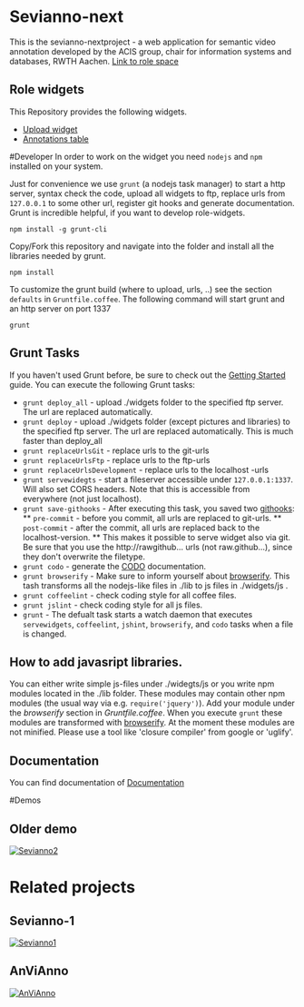 # Sevianno-next
This is the sevianno-nextproject -
a web application for semantic video annotation developed by the ACIS group, chair for information systems and databases, RWTH Aachen.
[Link to role space](http://role-sandbox.eu/spaces/sevianno2)

## Role widgets
This Repository provides the following widgets.
* [Upload widget](http://127.0.0.1:1337/upload.xml)
* [Annotations table](http://127.0.0.1:1337/annotationsTable.xml)

#Developer
In order to work on the widget you need `nodejs` and `npm` installed on your system.

Just for convenience we use `grunt` (a nodejs task manager) to start a http server,
syntax check the code, upload all widgets to ftp, replace urls from `127.0.0.1` to some other url,
register git hooks and generate documentation.  Grunt is incredible helpful, if you want to develop role-widgets.

```
npm install -g grunt-cli
```

Copy/Fork this repository and navigate into the folder and install all the libraries needed by grunt.
```
npm install
```

To customize the grunt build (where to upload, urls, ..) see the section `defaults` in `Gruntfile.coffee`.
The following command will start grunt and an http server on port 1337
```
grunt
```


## Grunt Tasks

If you haven't used Grunt before, be sure to check out the [Getting Started](http://gruntjs.com/getting-started) guide.
You can execute the following Grunt tasks:
* `grunt deploy_all` - upload ./widgets folder to the specified ftp server. The url are replaced automatically.
* `grunt deploy` - upload ./widgets folder (except pictures and libraries) to the specified ftp server. The url are replaced automatically. This is much faster than deploy_all
* `grunt replaceUrlsGit` - replace urls to the git-urls
* `grunt replaceUrlsFtp` - replace urls to the ftp-urls
* `grunt replaceUrlsDevelopment` - replace urls to the localhost -urls
* `grunt servewidegts` - start a fileserver accessible under `127.0.0.1:1337`. Will also set CORS headers. Note that this is accessible from everywhere (not just localhost).
* `grunt save-githooks` - After executing this task, you saved two [githooks](http://git-scm.com/book/en/Customizing-Git-Git-Hooks):
** `pre-commit` - before you commit, all urls are replaced to git-urls.
** `post-commit` - after the commit, all urls are replaced back to the localhost-version.
** This makes it possible to serve widget also via git. Be sure that you use the http://rawgithub... urls (not raw.github...), since they don't overwrite the filetype.
* `grunt codo` - generate the [CODO](https://github.com/coffeedoc/codo) documentation.
* `grunt browserify` - Make sure to inform yourself about [browserify](http://browserify.org/articles.html). This tash transforms all the nodejs-like files in ./lib to js files in ./widgets/js .
* `grunt coffeelint` - check coding style for all coffee files.
* `grunt jslint` - check coding style for all js files.
* `grunt` - The defualt task starts a watch daemon that executes `servewidgets`, `coffeelint`, `jshint`, `browserify`, and `codo` tasks when a file is changed.

## How to add javasript libraries.
You can either write simple js-files under ./widegts/js or you write npm modules located in the ./lib folder. These modules may contain other npm modules (the usual way via e.g. `require('jquery')`). Add your module under the _browserify_ section in _Gruntfile.coffee_. When you execute `grunt` these modules are transformed with [browserify](http://browserify.org/articles.html). At the moment these modules are not minified. Please use a tool like 'closure compiler' from google or 'uglify'.


## Documentation
You can find documentation of
[Documentation](http://127.0.0.1:1337/../doc/index.html)

#Demos

## Older demo
[![Sevianno2](http://img.youtube.com/vi/fQuJayMdcp4/0.jpg)](http://www.youtube.com/watch?v=fQuJayMdcp4)

# Related projects
## Sevianno-1
[![Sevianno1](http://img.youtube.com/vi/_VkmcWc82Us/0.jpg)](http://www.youtube.com/watch?v=_VkmcWc82Us)

## AnViAnno
[![AnViAnno](http://img.youtube.com/vi/qK8WzPZw5BQ/0.jpg)](http://www.youtube.com/watch?v=qK8WzPZw5BQ)

